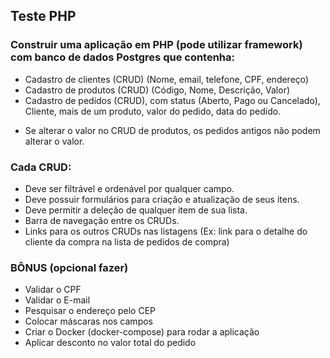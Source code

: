 ## Teste PHP

### Construir uma aplicação em PHP (pode utilizar framework) com banco de dados Postgres que contenha:
- Cadastro de clientes (CRUD) (Nome, email, telefone, CPF, endereço)
- Cadastro de produtos (CRUD) (Código, Nome, Descrição, Valor)
- Cadastro de pedidos (CRUD), com status (Aberto, Pago ou Cancelado), Cliente, mais de um produto, valor do pedido, data do pedido.
* Se alterar o valor no CRUD de produtos, os pedidos antigos não podem alterar o valor.

### Cada CRUD:
- Deve ser filtrável e ordenável por qualquer campo.
- Deve possuir formulários para criação e atualização de seus itens.
- Deve permitir a deleção de qualquer item de sua lista.
- Barra de navegação entre os CRUDs.
- Links para os outros CRUDs nas listagens (Ex: link para o detalhe do cliente da compra na lista de pedidos de compra)

### BÔNUS (opcional fazer)
- Validar o CPF
- Validar o E-mail
- Pesquisar o endereço pelo CEP
- Colocar máscaras nos campos
- Criar o Docker (docker-compose) para rodar a aplicação
- Aplicar desconto no valor total do pedido
